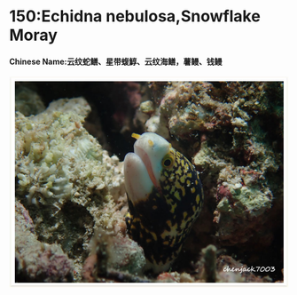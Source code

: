 # 150:Echidna nebulosa,Snowflake Moray

#### Chinese Name:云纹蛇鳝、星带蝮鯙、云纹海鳝，薯鳗、钱鳗

![](../../.gitbook/assets/echidna-nebulosa.jpg)

